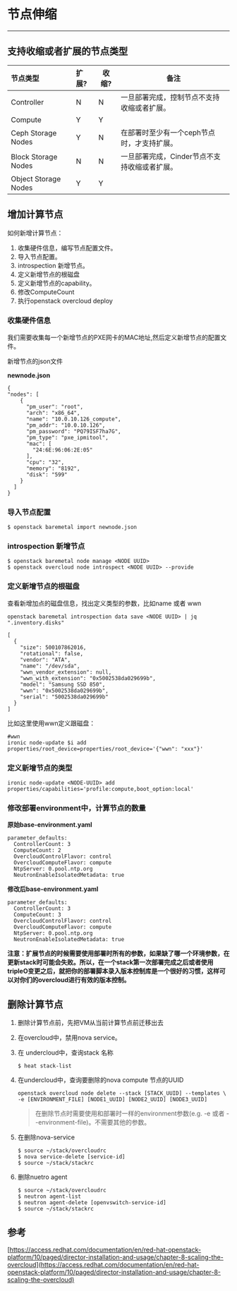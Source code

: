 # 节点伸缩

---

## 支持收缩或者扩展的节点类型

| 节点类型 | 扩展? | 收缩? | 备注 |
| :--- | :--- | --- | --- |
| Controller | N | N | 一旦部署完成，控制节点不支持收缩或者扩展。 |
| Compute | Y | Y |  |
| Ceph Storage Nodes | Y | N | 在部署时至少有一个ceph节点时，才支持扩展。 |
| Block Storage Nodes | N | N | 一旦部署完成，Cinder节点不支持收缩或者扩展。 |
| Object Storage Nodes | Y | Y |  |

## 增加计算节点

如何新增计算节点：

1. 收集硬件信息，编写节点配置文件。
2. 导入节点配置。
3. introspection 新增节点。
4. 定义新增节点的根磁盘 
5. 定义新增节点的capability。
6. 修改ComputeCount
7. 执行openstack overcloud deploy 


### 收集硬件信息
我们需要收集每一个新增节点的PXE网卡的MAC地址,然后定义新增节点的配置文件。

新增节点的json文件

**newnode.json**
```
{
"nodes": [
    {
      "pm_user": "root",
      "arch": "x86_64",
      "name": "10.0.10.126_compute",
      "pm_addr": "10.0.10.126",
      "pm_password": "PQ79ISF7ha7G",
      "pm_type": "pxe_ipmitool",
      "mac": [
        "24:6E:96:06:2E:05"
      ],
      "cpu": "32",
      "memory": "8192",
      "disk": "599"
    }
  ]
}
```

### 导入节点配置

```
$ openstack baremetal import newnode.json
```

### introspection 新增节点
```
$ openstack baremetal node manage <NODE UUID>
$ openstack overcloud node introspect <NODE UUID> --provide
```



### 定义新增节点的根磁盘

查看新增加点的磁盘信息，找出定义类型的参数，比如name 或者 wwn
```
openstack baremetal introspection data save <NODE UUID> | jq ".inventory.disks" 

[
  {
    "size": 500107862016,
    "rotational": false,
    "vendor": "ATA",
    "name": "/dev/sda",
    "wwn_vendor_extension": null,
    "wwn_with_extension": "0x5002538da029699b",
    "model": "Samsung SSD 850",
    "wwn": "0x5002538da029699b",
    "serial": "5002538da029699b"
  }
]
```

比如这里使用wwn定义跟磁盘：
```
#wwn
ironic node-update $i add properties/root_device=properties/root_device='{"wwn": "xxx"}'
```

### 定义新增节点的类型
```
ironic node-update <NODE-UUID> add properties/capabilities='profile:compute,boot_option:local'
```

### 修改部署environment中，计算节点的数量

**原始base-environment.yaml**
```
parameter_defaults:
  ControllerCount: 3
  ComputeCount: 2
  OvercloudControlFlavor: control
  OvercloudComputeFlavor: compute
  NtpServer: 0.pool.ntp.org
  NeutronEnableIsolatedMetadata: true
```

**修改后base-environment.yaml**
```
parameter_defaults:
  ControllerCount: 3
  ComputeCount: 3
  OvercloudControlFlavor: control
  OvercloudComputeFlavor: compute
  NtpServer: 0.pool.ntp.org
  NeutronEnableIsolatedMetadata: true
```


**注意：扩展节点的时候需要使用部署时所有的参数，如果缺了哪一个环境参数，在更新stack时可能会失败。所以，在一个stack第一次部署完成之后或者使用tripleO变更之后，就把你的部署脚本录入版本控制库是一个很好的习惯，这样可以对你们的overcloud进行有效的版本控制。**



## 删除计算节点

1. 删除计算节点前，先把VM从当前计算节点前迁移出去
2. 在overcloud中，禁用nova service。
3. 在 undercloud中，查询stack 名称
   ```
   $ heat stack-list
   ```
4. 在undercloud中，查询要删除的nova compute 节点的UUID

   ```
   openstack overcloud node delete --stack [STACK_UUID] --templates \
   -e [ENVIRONMENT_FILE] [NODE1_UUID] [NODE2_UUID] [NODE3_UUID]
   ```

   > 在删除节点时需要使用和部署时一样的environment参数\(e.g. -e 或者 --environment-file\)。不需要其他的参数。

5. 在删除nova-service

   ```
   $ source ~/stack/overcloudrc
   $ nova service-delete [service-id]
   $ source ~/stack/stackrc
   ```

6. 删除nuetro agent
   ```
   $ source ~/stack/overcloudrc
   $ neutron agent-list
   $ neutron agent-delete [openvswitch-service-id]
   $ source ~/stack/stackrc
   ```

## 参考

[https://access.redhat.com/documentation/en/red-hat-openstack-platform/10/paged/director-installation-and-usage/chapter-8-scaling-the-overcloud](https://access.redhat.com/documentation/en/red-hat-openstack-platform/10/paged/director-installation-and-usage/chapter-8-scaling-the-overcloud)

